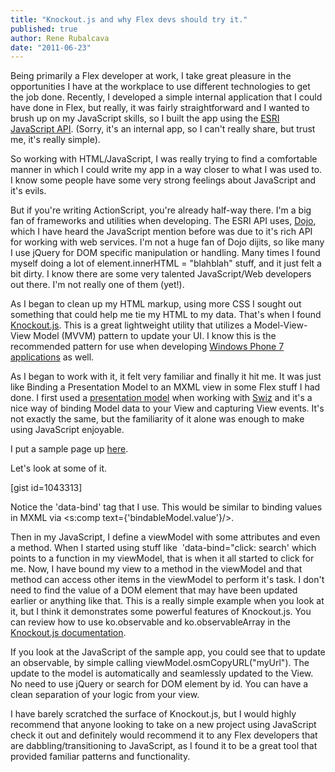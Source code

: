 ```yaml
---
title: "Knockout.js and why Flex devs should try it."
published: true
author: Rene Rubalcava
date: "2011-06-23"
---
```


Being primarily a Flex developer at work, I take great pleasure in the opportunities I have at the workplace to use different technologies to get the job done. Recently, I developed a simple internal application that I could have done in Flex, but really, it was fairly straightforward and I wanted to brush up on my JavaScript skills, so I built the app using the [ESRI JavaScript API](http://help.arcgis.com/EN/webapi/javascript/arcgis/index.html). (Sorry, it's an internal app, so I can't really share, but trust me, it's really simple).

So working with HTML/JavaScript, I was really trying to find a comfortable manner in which I could write my app in a way closer to what I was used to. I know some people have some very strong feelings about JavaScript and it's evils.

But if you're writing ActionScript, you're already half-way there. I'm a big fan of frameworks and utilities when developing. The ESRI API uses, [Dojo](http://dojotoolkit.org/), which I have heard the JavaScript mention before was due to it's rich API for working with web services. I'm not a huge fan of Dojo dijits, so like many I use jQuery for DOM specific manipulation or handling. Many times I found myself doing a lot of element.innerHTML = "blahblah" stuff, and it just felt a bit dirty. I know there are some very talented JavaScript/Web developers out there. I'm not really one of them (yet!).

As I began to clean up my HTML markup, using more CSS I sought out something that could help me tie my HTML to my data. That's when I found [Knockout.js](http://knockoutjs.com/). This is a great lightweight utility that utilizes a Model-View-View Model (MVVM) pattern to update your UI. I know this is the recommended pattern for use when developing [Windows Phone 7 applications](http://codingsolutions.blogspot.com/2010/03/windows-phone-7-tdd-kata-using-mvvm-and.html) as well.

As I began to work with it, it felt very familiar and finally it hit me. It was just like Binding a Presentation Model to an MXML view in some Flex stuff I had done. I first used a [presentation model](http://www.benclinkinbeard.com/2009/05/swiz-example-application-with-presentation-model-pattern/) when working with [Swiz](http://swizframework.org/) and it's a nice way of binding Model data to your View and capturing View events. It's not exactly the same, but the familiarity of it alone was enough to make using JavaScript enjoyable.

I put a sample page up [here](http://www.odoe.net/thelab/js/koforflex/).

Let's look at some of it.

[gist id=1043313]

Notice the 'data-bind' tag that I use. This would be similar to binding values in MXML via <s:comp text={'bindableModel.value'}/>.

Then in my JavaScript, I define a viewModel with some attributes and even a method. When I started using stuff like  'data-bind="click: search' which points to a function in my viewModel, that is when it all started to click for me. Now, I have bound my view to a method in the viewModel and that method can access other items in the viewModel to perform it's task. I don't need to find the value of a DOM element that may have been updated earlier or anything like that. This is a really simple example when you look at it, but I think it demonstrates some powerful features of Knockout.js. You can review how to use ko.observable and ko.observableArray in the [Knockout.js documentation](http://knockoutjs.com/documentation/introduction.html).

If you look at the JavaScript of the sample app, you could see that to update an observable, by simple calling viewModel.osmCopyURL("myUrl"). The update to the model is automatically and seamlessly updated to the View. No need to use jQuery or search for DOM element by id. You can have a clean separation of your logic from your view.

I have barely scratched the surface of Knockout.js, but I would highly recommend that anyone looking to take on a new project using JavaScript check it out and definitely would recommend it to any Flex developers that are dabbling/transitioning to JavaScript, as I found it to be a great tool that provided familiar patterns and functionality.
